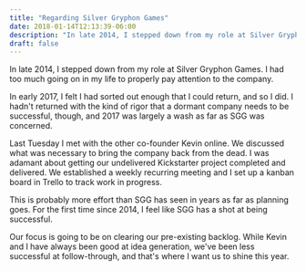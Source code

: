 ```yaml
---
title: "Regarding Silver Gryphon Games"
date: 2018-01-14T12:13:39-06:00
description: "In late 2014, I stepped down from my role at Silver Gryphon Games."
draft: false
---
```

In late 2014, I stepped down from my role at Silver Gryphon Games. I had too much going on in my life to properly pay attention to the company.

In early 2017, I felt I had sorted out enough that I could return, and so I did. I hadn't returned with the kind of rigor that a dormant company needs to be successful, though, and 2017 was largely a wash as far as SGG was concerned.

Last Tuesday I met with the other co-founder Kevin online. We discussed what was necessary to bring the company back from the dead. I was adamant about getting our undelivered Kickstarter project completed and delivered. We established a weekly recurring meeting and I set up a kanban board in Trello to track work in progress.

This is probably more effort than SGG has seen in years as far as planning goes. For the first time since 2014, I feel like SGG has a shot at being successful.

Our focus is going to be on clearing our pre-existing backlog. While Kevin and I have always been good at idea generation, we've been less successful at follow-through, and that's where I want us to shine this year.
